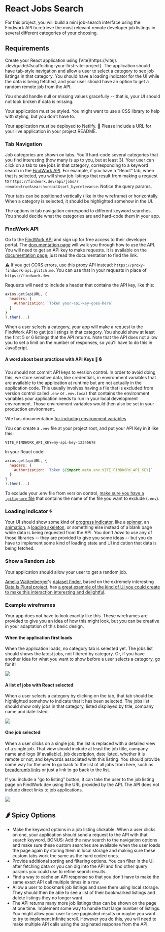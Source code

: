 # React Jobs Search

For this project, you will build a mini job-search interface using the Findwork API to retrieve the most relevant remote developer job listings in several different categories of your choosing.

## Requirements

Create your React application using [Vite](https://vitejs
.dev/guide/#scaffolding-your-first-vite-project). The application should have tab-style navigation and allow a user to select a category to see job listings in that category. You should have a loading indicator for the UI while the data is being fetched, and your user should have an option to get a random remote job from the API.

You should handle null or missing values gracefully -- that is, your UI should not look broken if data is missing.

Your application must be styled. You might want to use a CSS library to help with styling, but you don't have to.

Your application must be deployed to Netlify. 🚀 Please include a URL for your live application in your project README.

### Tab Navigation

Job categories are shown on tabs. You'll hard-code several categories that you find interesting (how many is up to you, but at least 3). Your user can click on a tab to see jobs in that category, corresponding to a keyword search in the [FindWork API](https://findwork.dev/developers/). For example, if you have a "React" tab, when that is selected, you will show job listings that result from making a request to `https://findwork.dev/api/jobs/?remote=true&search=react&sort_by=relevance`. Notice the query params.

Your tabs can be positioned vertically (like in the wireframe) or horizontally. When a category is selected, it should be highlighted somehow in the UI.

The options in tab navigation correspond to different keyword searches. You should decide what the categories are and hard-code them in your app.

### FindWork API

Go to the [FindWork API](https://findwork.dev/developers/) and sign up for free access to their developer portal. The [documentation page](https://findwork.dev/developers/) will walk you through how to use the API. You will need to get an API key to make requests. It is available on the [documentation page](https://findwork.dev/developers/); just read the documentation to find the link.

⚠️ If you get CORS errors, use this proxy API instead: `https://proxy-findwork-api.glitch.me`. You can use that in your requests in place of `https://findwork.dev`.

Requests will need to include a header that contains the API key, like this:

```js
axios.get(apiURL, {
  headers: {
    Authorization: `Token your-api-key-goes-here`
  }
}
).then(...)
```

When a user selects a category, your app will make a request to the FindWork API to get job listings in that category. You should show at least the first 5 or 6 listings that the API returns. Note that the API does not allow you to set a limit on the number of responses, so you'll have to do this in JavaScript.

#### A word about best practices with API Keys 🔑 🔒

You should not commit API keys to version control. In order to avoid doing this, we store sensitive data, like credentials, in environment variables that are available to the application at runtime but are not actually in the application code. This usually involves having a file that is excluded from version control called `.env` or `.env.local` that contains the environment variables your application needs to run in your local development environment. Those environment variables would then also be set in your production environment.

Vite has documentation [for including environment variables](https://vitejs.dev/guide/env-and-mode.html#env-variables).

You can create a `.env` file at your project root, and put your API Key in it like this:

```env
VITE_FINDWORK_API_KEY=my-api-key-12345678
```

In your React code:

```js
axios.get(apiURL, {
  headers: {
    Authorization: `Token ${import.meta.env.VITE_FINDWORK_API_KEY}`
  }
}
).then(...)
```

To exclude your .env file from version control, [make sure you have a `.gitignore` file](https://docs.github.com/en/get-started/getting-started-with-git/ignoring-files) that contains the name of the file you want to exclude (`.env`).

### Loading Indicator 🌀

Your UI should show some kind of [progress indicator](https://mui.com/material-ui/react-progress/), like a [spinner](https://www.davidhu.io/react-spinners/), an [animation](https://www.framer.com/motion/examples), a [loading skeleton](https://github.com/dvtng/react-loading-skeleton), or something else instead of a blank page while data is being requested from the API. You don't _have_ to use any of those libraries -- they are provided to give you some ideas -- but you do have to implement some kind of loading state and UI indication that data is being fetched.

### Show a Random Job

Your application should allow your user to get a random job.

[Amelia Wattenberger](https://wattenberger.com/)'s [dataset finder](https://dataset-finder.netlify.app/), based on the extremely interesting [Data Is Plural project](https://www.data-is-plural.com/), has [a great example of the kind of UI you could create to make this interaction interesting and delightful](https://dataset-finder.netlify.app/random).

### Example wireframes

Your app does not have to look exactly like this. These wireframes are provided to give you an idea of how this might look, but you can be creative in your adaptation of this basic design.

#### When the application first loads

When the application loads, no category tab is selected yet. The jobs list should shows the latest jobs, not filtered by category. Or, if you have another idea for what you want to show before a user selects a category, go for it!

![](latest-list-on-load.png)

#### A list of jobs with React selected

When a user selects a category by clicking on the tab, that tab should be highlighted somehow to indicate that it has been selected. The jobs list should show only jobs in that category, listed displayed by title, company name and date listed.

![](wireframe-job-list.png)

#### One job selected

When a user clicks on a single job, the list is replaced with a detailed view of a single job. That view should include at least the job title, company name and logo (if available), job description, date listed, whether it is remote or not, and keywords associated with this listing. You should provide some way for the user to go back to the list of all jobs from here, such as [breadcrumb links](https://getbootstrap.com/docs/4.0/components/breadcrumb/) or just a link to go back to the list.

If you include a "go to listing" button, it can take the user to the job listing page on FindWork.dev using the URL provided by the API. The API does not include direct links to job applications.

![](wireframe-selected-job.png)

## 🌶️ Spicy Options

- Make the keyword options in a job listing clickable. When a user clicks on one, your application should send a request to the API with that search keyword. BONUS: Add the new search to the navigation options and make sure these custom searches are available when the user loads the page again by storing them in local storage and making sure these custom tabs work the same as the hard coded ones.
- Provide additional sorting and filtering options. You can filter in the UI after fetching data or you can dig into the API and find other query params you could use to refine search results.
- Find a way to cache an API response so that you don't have to make the same exact API call multiple times in a row.
- Allow a user to bookmark job listings and save them using local storage. They should then be able to see a list of their bookmarked listings and delete listings they no longer want.
- The API returns many more job listings than can be shown on the page at one time. Implement some way to handle that large number of listings. You might allow your user to see paginated results or maybe you want to try to implement infinite scroll. However you do this, you will need to make multiple API calls using the paginated response from the API.
